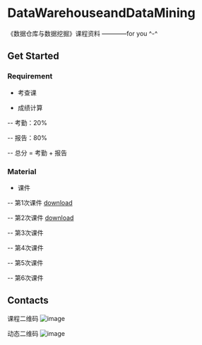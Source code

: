 # DataWarehouseandDataMining
《数据仓库与数据挖掘》课程资料     ————for you ^-^

## Get Started

### Requirement

- 考查课

- 成绩计算

-- 考勤：20%

-- 报告：80%

-- 总分 = 考勤 + 报告

### Material

- 课件

-- 第1次课件 [download](https://ren98feng.github.io/attachments/DWDM-20200912a.pdf)

-- 第2次课件 [download](https://ren98feng.github.io/attachments/DWDM-20200912b.pdf)

-- 第3次课件

-- 第4次课件

-- 第5次课件

-- 第6次课件

## Contacts

课程二维码
![image](https://ren98feng.github.io/attachments/link.png)

动态二维码
![image](https://ren98feng.github.io/attachments/link.gif)